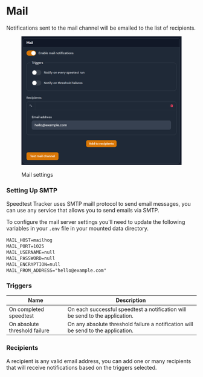 # Mail

Notifications sent to the mail channel will be emailed to the list of recipients.

<figure><img src="../../.gitbook/assets/mail_notification.png" alt=""><figcaption><p>Mail settings</p></figcaption></figure>

### Setting Up SMTP

Speedtest Tracker uses SMTP maill protocol to send email messages, you can use any service that allows you to send emails via SMTP.&#x20;

To configure the mail server settings you'll need to update the following variables in your `.env` file in your mounted data directory.

```
MAIL_HOST=mailhog
MAIL_PORT=1025
MAIL_USERNAME=null
MAIL_PASSWORD=null
MAIL_ENCRYPTION=null
MAIL_FROM_ADDRESS="hello@example.com"
```

### Triggers

| Name                          | Description                                                                       |
| ----------------------------- | --------------------------------------------------------------------------------- |
| On completed speedtest        | On each successful speedtest a notification will be send to the application.      |
| On absolute threshold failure | On any absolute threshold failure a notification will be send to the application. |

### Recipients

A recipient is any valid email address, you can add one or many recipients that will receive notifications based on the triggers selected.
